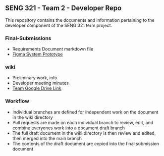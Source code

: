## SENG 321 - Team 2 - Developer Repo  

This repository contains the documents and information pertaining to the developer component of the SENG 321 term project.  

### Final-Submissions  

* Requirements Document markdown file  
*  [Figma System Prototype](https://www.figma.com/proto/U34cPL80iqvL6Oqv4ha5qC/Pichincha-Bank?type=design&node-id=0-1&viewport=2728%2C426%2C2.37&t=NCw6MHpDWubsUIOn-0&scaling=min-zoom&starting-point-node-id=62%3A122)

### wiki  

* Preliminary work, info  
* Developer meeting minutes  
* [Team Google Drive Link](https://drive.google.com/drive/folders/1pFuIunZ9VAsOZeIMY6RkIUq_KgqAB27e?usp=drive_link)

### Workflow  

* Individual branches are defined for independent work on the document in the wiki directory
* Pull requests are made on each individual branch to review, edit, and combine everyones work into a document draft branch
* The full draft document in the wiki directory is then review and edited, then merged into the main branch
* The contents of the draft document are copied into the final submission document
